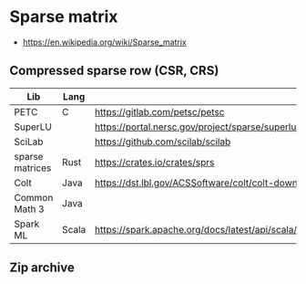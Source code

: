 # Sparse matrix

* https://en.wikipedia.org/wiki/Sparse_matrix

## Compressed sparse row (CSR, CRS)

|Lib|Lang|Url|Maven|
|-|-|-|-|
|PETC|C|https://gitlab.com/petsc/petsc
|SuperLU||https://portal.nersc.gov/project/sparse/superlu/
|SciLab||https://github.com/scilab/scilab
|sparse matrices|Rust|https://crates.io/crates/sprs
|Colt|Java|https://dst.lbl.gov/ACSSoftware/colt/colt-download/releases/|colt:colt:1.2.0
|Common Math 3|Java||org.apache.commons:commons-math3:3.6.1|
|Spark ML|Scala|https://spark.apache.org/docs/latest/api/scala/org/apache/spark/ml/source/libsvm/LibSVMDataSource.html

## Zip archive

```

```
